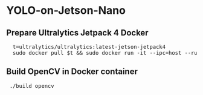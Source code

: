 # YOLO-on-Jetson-Nano
## Prepare Ultralytics Jetpack 4 Docker
 <pre>
  t=ultralytics/ultralytics:latest-jetson-jetpack4
  sudo docker pull $t && sudo docker run -it --ipc=host --runtime=nvidia $t </pre>

## Build OpenCV in Docker container
<pre> ./build_opencv </pre>
